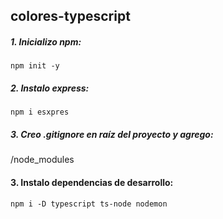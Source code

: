 ## colores-typescript

##### 1. Inicializo npm:

`npm init -y`

##### 2. Instalo express:

`npm i esxpres`

##### 3. Creo .gitignore en raíz del proyecto y agrego:

/node_modules

#### 3. Instalo dependencias de desarrollo:

`npm i -D typescript ts-node nodemon`